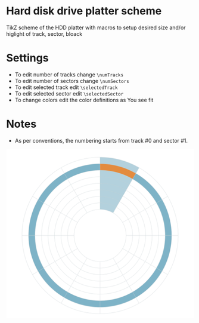 # Hard disk drive platter scheme
TikZ scheme of the HDD platter with macros to setup desired size and/or higlight of track, sector, bloack

# Settings

- To edit number of tracks change `\numTracks`
- To edit number of sectors change `\numSectors`
- To edit selected track edit `\selectedTrack`
- To edit selected sector edit `\selectedSector`
- To change colors edit the color definitions as You see fit

# Notes

- As per conventions, the numbering starts from track #0 and sector #1.

![alt text](hdd.png)
